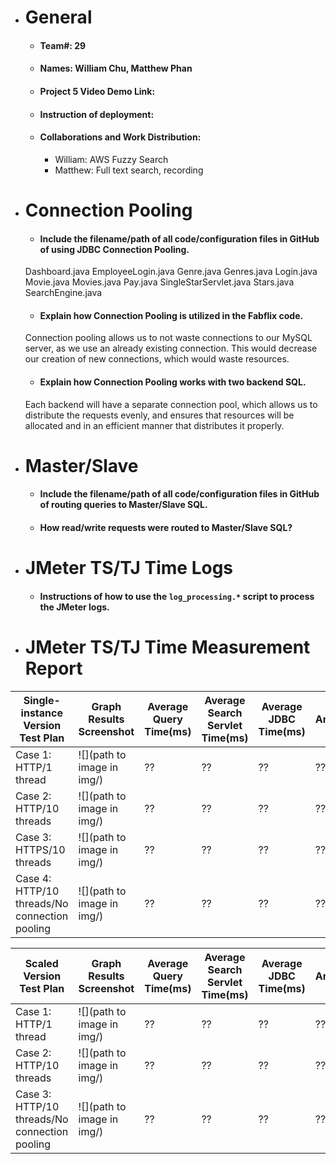 - # General
    - #### Team#: 29
    
    - #### Names: William Chu, Matthew Phan
    
    - #### Project 5 Video Demo Link:

    - #### Instruction of deployment:

    - #### Collaborations and Work Distribution:
      - William: AWS  Fuzzy Search
      - Matthew: Full text search, recording


- # Connection Pooling
    - #### Include the filename/path of all code/configuration files in GitHub of using JDBC Connection Pooling.
    Dashboard.java
    EmployeeLogin.java
    Genre.java
    Genres.java
    Login.java
    Movie.java
    Movies.java
    Pay.java
    SingleStarServlet.java
    Stars.java
    SearchEngine.java
    
    - #### Explain how Connection Pooling is utilized in the Fabflix code.
    Connection pooling allows us to not waste connections to our MySQL server, as we use an already existing connection. This would decrease our creation of new connections, which would waste resources.
    
    - #### Explain how Connection Pooling works with two backend SQL.
    Each backend will have a separate connection pool, which allows us to distribute the requests evenly, and ensures that resources will be allocated and in an efficient manner that distributes it properly. 

- # Master/Slave
    - #### Include the filename/path of all code/configuration files in GitHub of routing queries to Master/Slave SQL.

    - #### How read/write requests were routed to Master/Slave SQL?
    

- # JMeter TS/TJ Time Logs
    - #### Instructions of how to use the `log_processing.*` script to process the JMeter logs.


- # JMeter TS/TJ Time Measurement Report

| **Single-instance Version Test Plan**          | **Graph Results Screenshot** | **Average Query Time(ms)** | **Average Search Servlet Time(ms)** | **Average JDBC Time(ms)** | **Analysis** |
|------------------------------------------------|------------------------------|----------------------------|-------------------------------------|---------------------------|--------------|
| Case 1: HTTP/1 thread                          | ![](path to image in img/)   | ??                         | ??                                  | ??                        | ??           |
| Case 2: HTTP/10 threads                        | ![](path to image in img/)   | ??                         | ??                                  | ??                        | ??           |
| Case 3: HTTPS/10 threads                       | ![](path to image in img/)   | ??                         | ??                                  | ??                        | ??           |
| Case 4: HTTP/10 threads/No connection pooling  | ![](path to image in img/)   | ??                         | ??                                  | ??                        | ??           |

| **Scaled Version Test Plan**                   | **Graph Results Screenshot** | **Average Query Time(ms)** | **Average Search Servlet Time(ms)** | **Average JDBC Time(ms)** | **Analysis** |
|------------------------------------------------|------------------------------|----------------------------|-------------------------------------|---------------------------|--------------|
| Case 1: HTTP/1 thread                          | ![](path to image in img/)   | ??                         | ??                                  | ??                        | ??           |
| Case 2: HTTP/10 threads                        | ![](path to image in img/)   | ??                         | ??                                  | ??                        | ??           |
| Case 3: HTTP/10 threads/No connection pooling  | ![](path to image in img/)   | ??                         | ??                                  | ??                        | ??           |
